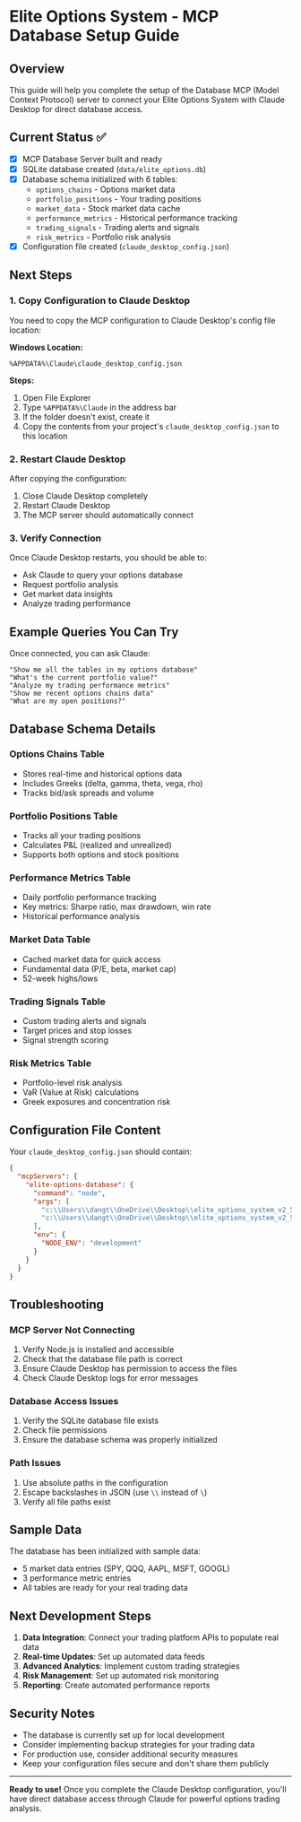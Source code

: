 # Elite Options System - MCP Database Setup Guide

## Overview
This guide will help you complete the setup of the Database MCP (Model Context Protocol) server to connect your Elite Options System with Claude Desktop for direct database access.

## Current Status ✅
- [x] MCP Database Server built and ready
- [x] SQLite database created (`data/elite_options.db`)
- [x] Database schema initialized with 6 tables:
  - `options_chains` - Options market data
  - `portfolio_positions` - Your trading positions
  - `market_data` - Stock market data cache
  - `performance_metrics` - Historical performance tracking
  - `trading_signals` - Trading alerts and signals
  - `risk_metrics` - Portfolio risk analysis
- [x] Configuration file created (`claude_desktop_config.json`)

## Next Steps

### 1. Copy Configuration to Claude Desktop

You need to copy the MCP configuration to Claude Desktop's config file location:

**Windows Location:**
```
%APPDATA%\Claude\claude_desktop_config.json
```

**Steps:**
1. Open File Explorer
2. Type `%APPDATA%\Claude` in the address bar
3. If the folder doesn't exist, create it
4. Copy the contents from your project's `claude_desktop_config.json` to this location

### 2. Restart Claude Desktop

After copying the configuration:
1. Close Claude Desktop completely
2. Restart Claude Desktop
3. The MCP server should automatically connect

### 3. Verify Connection

Once Claude Desktop restarts, you should be able to:
- Ask Claude to query your options database
- Request portfolio analysis
- Get market data insights
- Analyze trading performance

## Example Queries You Can Try

Once connected, you can ask Claude:

```
"Show me all the tables in my options database"
"What's the current portfolio value?"
"Analyze my trading performance metrics"
"Show me recent options chains data"
"What are my open positions?"
```

## Database Schema Details

### Options Chains Table
- Stores real-time and historical options data
- Includes Greeks (delta, gamma, theta, vega, rho)
- Tracks bid/ask spreads and volume

### Portfolio Positions Table
- Tracks all your trading positions
- Calculates P&L (realized and unrealized)
- Supports both options and stock positions

### Performance Metrics Table
- Daily portfolio performance tracking
- Key metrics: Sharpe ratio, max drawdown, win rate
- Historical performance analysis

### Market Data Table
- Cached market data for quick access
- Fundamental data (P/E, beta, market cap)
- 52-week highs/lows

### Trading Signals Table
- Custom trading alerts and signals
- Target prices and stop losses
- Signal strength scoring

### Risk Metrics Table
- Portfolio-level risk analysis
- VaR (Value at Risk) calculations
- Greek exposures and concentration risk

## Configuration File Content

Your `claude_desktop_config.json` should contain:

```json
{
  "mcpServers": {
    "elite-options-database": {
      "command": "node",
      "args": [
        "c:\\Users\\dangt\\OneDrive\\Desktop\\elite_options_system_v2_5(julkess)\\mcp-database-server\\dist\\src\\index.js",
        "c:\\Users\\dangt\\OneDrive\\Desktop\\elite_options_system_v2_5(julkess)\\data\\elite_options.db"
      ],
      "env": {
        "NODE_ENV": "development"
      }
    }
  }
}
```

## Troubleshooting

### MCP Server Not Connecting
1. Verify Node.js is installed and accessible
2. Check that the database file path is correct
3. Ensure Claude Desktop has permission to access the files
4. Check Claude Desktop logs for error messages

### Database Access Issues
1. Verify the SQLite database file exists
2. Check file permissions
3. Ensure the database schema was properly initialized

### Path Issues
1. Use absolute paths in the configuration
2. Escape backslashes in JSON (use `\\` instead of `\`)
3. Verify all file paths exist

## Sample Data

The database has been initialized with sample data:
- 5 market data entries (SPY, QQQ, AAPL, MSFT, GOOGL)
- 3 performance metric entries
- All tables are ready for your real trading data

## Next Development Steps

1. **Data Integration**: Connect your trading platform APIs to populate real data
2. **Real-time Updates**: Set up automated data feeds
3. **Advanced Analytics**: Implement custom trading strategies
4. **Risk Management**: Set up automated risk monitoring
5. **Reporting**: Create automated performance reports

## Security Notes

- The database is currently set up for local development
- Consider implementing backup strategies for your trading data
- For production use, consider additional security measures
- Keep your configuration files secure and don't share them publicly

---

**Ready to use!** Once you complete the Claude Desktop configuration, you'll have direct database access through Claude for powerful options trading analysis.